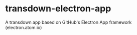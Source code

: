 # transdown-electron-app
A transdown app based on GitHub's Electron App framework (electron.atom.io)
